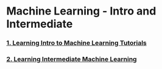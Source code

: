 # Machine Learning - Intro and Intermediate

### [1. Learning Intro to Machine Learning Tutorials](https://github.com/samarth3557/TechnoColabs-Internship/tree/main/Machine%20Learning%20-%20Intro%20and%20Intermediate/Learning%20Intro%20to%20Machine%20Learning%20Tutorials)

### [2. Learning Intermediate Machine Learning](https://github.com/samarth3557/TechnoColabs-Internship/tree/main/Machine%20Learning%20-%20Intro%20and%20Intermediate/Learn%20Intermediate%20Machine%20Learning)
